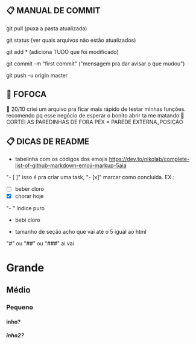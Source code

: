 ## :clipboard: MANUAL DE COMMIT

git pull (puxa a pasta atualizada)

git status (ver quais arquivos não estão atualizados)

git add * (adiciona TUDO que foi modificado)

git commit -m "first commit" ("mensagem pra dar avisar o que mudou")

git push -u origin master

## :speech_balloon: FOFOCA

:space_invader: 20/10 criei um arquivo pra ficar mais rápido de testar minhas funções. recomendo pq esse negócio de esperar o bonito abrir ta me matando 
:space_invader: CORTEI AS PAREDINHAS DE FORA PEX = PAREDE EXTERNA_POSIÇÃO 











## :clipboard: DICAS DE README

- tabelinha com os códigos dos emojis https://dev.to/nikolab/complete-list-of-github-markdown-emoji-markup-5aia

"- [ ]" isso é pra criar uma task, "- [x]" marcar como concluída. EX.:
- [ ] beber cloro
- [x] chorar hoje

"- " índice puro
- bebi cloro 

- tamanho de seção acho que vai até o 5 igual ao html

"#" ou "##" ou "###" ai vai
# Grande
## Médio
### Pequeno
#### inho?
##### inho2?
